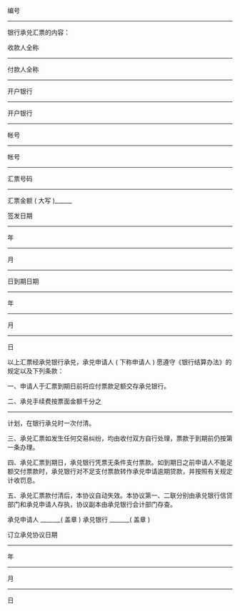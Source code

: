 
 





编号
____________





银行承兑汇票的内容：




收款人全称
________
付款人全称
________





开户银行
_________
开户银行
_________





帐号
_________
帐号
_________





汇票号码
_________
汇票金额
(
大写
)______





签发日期
_______
年
______
月
______
日到期日期
_______
年
______
月
______
日




以上汇票经承兑银行承兑，承兑申请人
(
下称申请人
)
愿遵守《银行结算办法》的规定以及下列条款：




一、申请人于汇票到期日前将应付票款足额交存承兑银行。




二、承兑手续费按票面金额千分之
____
计划，在银行承兑时一次付清。




三、承兑汇票如发生任何交易纠纷，均由收付双方自行处理，票款于到期前仍按第一条办理。




四、承兑汇票到期日，承兑银行凭票无条件支付票款。如到期日之前申请人不能足额交付票款时，承兑银行对不足支付票款转作承兑申请逾期贷款，并按照有关规定计收罚息。




五、承兑汇票款付清后，本协议自动失效。本协议第一、二联分别由承兑银行信贷部门和承兑申请人存执，协议副本由承兑银行会计部门存查。




承兑申请人
_______(
盖章
)
承兑银行
_______(
盖章
)





订立承兑协议日期
____
年
____
月
____
日

 


 

 
 
 
 
 
  


  
 

  


  


  
 
 
 
 

